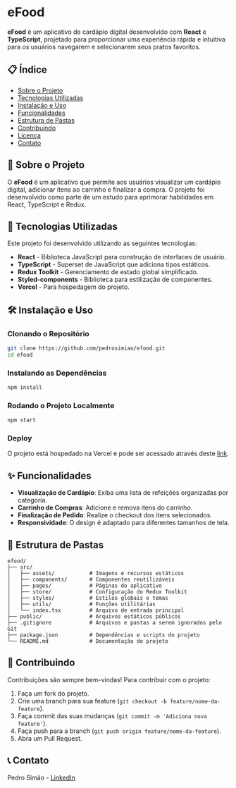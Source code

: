 # eFood

**eFood** é um aplicativo de cardápio digital desenvolvido com **React** e **TypeScript**, projetado para proporcionar uma experiência rápida e intuitiva para os usuários navegarem e selecionarem seus pratos favoritos.

## 📋 Índice

- [Sobre o Projeto](#sobre-o-projeto)
- [Tecnologias Utilizadas](#tecnologias-utilizadas)
- [Instalação e Uso](#instalação-e-uso)
- [Funcionalidades](#funcionalidades)
- [Estrutura de Pastas](#estrutura-de-pastas)
- [Contribuindo](#contribuindo)
- [Licença](#licença)
- [Contato](#contato)

## 📖 Sobre o Projeto

O **eFood** é um aplicativo que permite aos usuários visualizar um cardápio digital, adicionar itens ao carrinho e finalizar a compra. O projeto foi desenvolvido como parte de um estudo para aprimorar habilidades em React, TypeScript e Redux.


## 🚀 Tecnologias Utilizadas

Este projeto foi desenvolvido utilizando as seguintes tecnologias:

- **React** - Biblioteca JavaScript para construção de interfaces de usuário.
- **TypeScript** - Superset de JavaScript que adiciona tipos estáticos.
- **Redux Toolkit** - Gerenciamento de estado global simplificado.
- **Styled-components** - Biblioteca para estilização de componentes.
- **Vercel** - Para hospedagem do projeto.


## 🛠️ Instalação e Uso

### Clonando o Repositório

```bash
git clone https://github.com/pedrosimiao/efood.git
cd efood
```

### Instalando as Dependências

```bash
npm install
```
### Rodando o Projeto Localmente

```bash
npm start
```

### Deploy

O projeto está hospedado na Vercel e pode ser acessado através deste [link](https://contacts-list-react-typescript.vercel.app/).


## ✨ Funcionalidades

- **Visualização de Cardápio**: Exiba uma lista de refeições organizadas por categoria.
- **Carrinho de Compras**: Adicione e remova itens do carrinho.
- **Finalização de Pedido**: Realize o checkout dos itens selecionados.
- **Responsividade**: O design é adaptado para diferentes tamanhos de tela.


## 📂 Estrutura de Pastas

```plaintext
efood/
├── src/
│   ├── assets/           # Imagens e recursos estáticos
│   ├── components/       # Componentes reutilizáveis
│   ├── pages/            # Páginas do aplicativo
│   ├── store/            # Configuração do Redux Toolkit
│   ├── styles/           # Estilos globais e temas
│   ├── utils/            # Funções utilitárias
│   └── index.tsx         # Arquivo de entrada principal
├── public/               # Arquivos estáticos públicos
├── .gitignore            # Arquivos e pastas a serem ignorados pelo Git
├── package.json          # Dependências e scripts do projeto
└── README.md             # Documentação do projeto
```


## 🤝 Contribuindo

Contribuições são sempre bem-vindas! Para contribuir com o projeto:

1. Faça um fork do projeto.
2. Crie uma branch para sua feature (`git checkout -b feature/nome-da-feature`).
3. Faça commit das suas mudanças (`git commit -m 'Adiciona nova feature'`).
4. Faça push para a branch (`git push origin feature/nome-da-feature`).
5. Abra um Pull Request.

## 📞 Contato

Pedro Simão - [LinkedIn](https://www.linkedin.com/in/pedro-simiao/)
